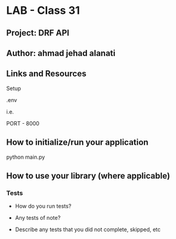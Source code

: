 # LAB - Class 31

## Project: DRF API

## Author: ahmad jehad alanati

## Links and Resources

Setup

.env

i.e.

PORT - 8000

## How to initialize/run your application 

python main.py

## How to use your library (where applicable)

### Tests

- How do you run tests?

- Any tests of note?

- Describe any tests that you did not complete, skipped, etc
